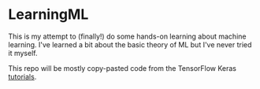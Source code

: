 # LearningML

This is my attempt to (finally!) do some hands-on learning about machine learning.
I've learned a bit about the basic theory of ML but I've never tried it myself.

This repo will be mostly copy-pasted code from the TensorFlow Keras [tutorials](https://www.tensorflow.org/tutorials/keras/classification).

